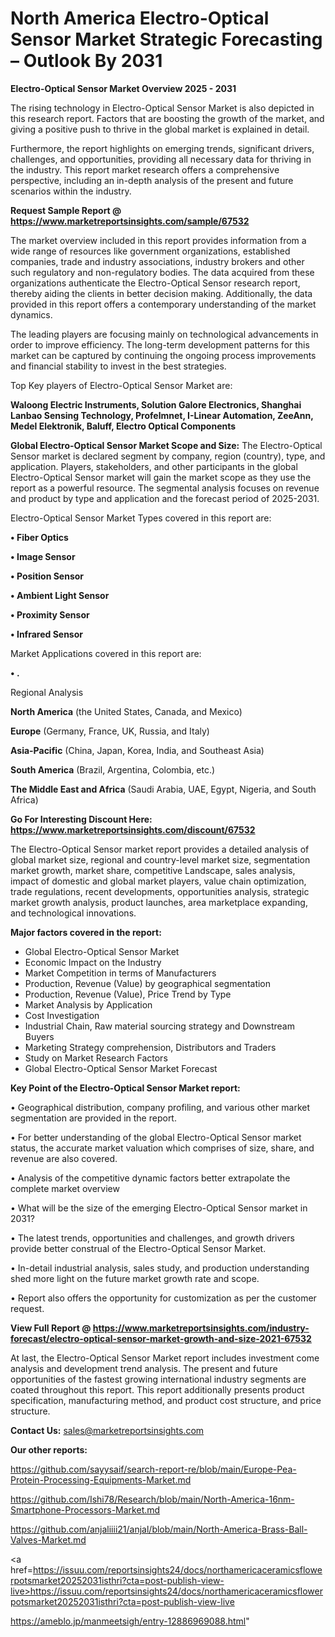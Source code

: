 # North America Electro-Optical Sensor Market Strategic Forecasting – Outlook By 2031

<Strong> Electro-Optical Sensor Market Overview 2025 - 2031</strong>

The rising technology in Electro-Optical Sensor Market is also depicted in this research report. Factors that are boosting the growth of the market, and giving a positive push to thrive in the global market is explained in detail.

Furthermore, the report highlights on emerging trends, significant drivers, challenges, and opportunities, providing all necessary data for thriving in the industry. This report market research offers a comprehensive perspective, including an in-depth analysis of the present and future scenarios within the industry.

<strong>Request Sample Report @ <a href=https://www.marketreportsinsights.com/sample/67532>https://www.marketreportsinsights.com/sample/67532</a></strong>

The market overview included in this report provides information from a wide range of resources like government organizations, established companies, trade and industry associations, industry brokers and other such regulatory and non-regulatory bodies. The data acquired from these organizations authenticate the Electro-Optical Sensor research report, thereby aiding the clients in better decision making. Additionally, the data provided in this report offers a contemporary understanding of the market dynamics.

The leading players are focusing mainly on technological advancements in order to improve efficiency. The long-term development patterns for this market can be captured by continuing the ongoing process improvements and financial stability to invest in the best strategies.

Top Key players of Electro-Optical Sensor Market are:

<strong>Waloong Electric Instruments, Solution Galore Electronics, Shanghai Lanbao Sensing Technology, Profelmnet, I-Linear Automation, ZeeAnn, Medel Elektronik, Baluff, Electro Optical Components</strong>

<strong><b>Global Electro-Optical Sensor Market Scope and Size:</b></strong>
The Electro-Optical Sensor market is declared segment by company, region (country), type, and application. Players, stakeholders, and other participants in the global Electro-Optical Sensor market will gain the market scope as they use the report as a powerful resource. The segmental analysis focuses on revenue and product by type and application and the forecast period of 2025-2031.

Electro-Optical Sensor Market Types covered in this report are:

<strong>• Fiber Optics

• Image Sensor

• Position Sensor

• Ambient Light Sensor

• Proximity Sensor

• Infrared Sensor</strong>

Market Applications covered in this report are:

<strong>• .</strong> 

Regional Analysis

<strong>North America</strong> (the United States, Canada, and Mexico)

<strong>Europe</strong> (Germany, France, UK, Russia, and Italy)

<strong>Asia-Pacific</strong> (China, Japan, Korea, India, and Southeast Asia)

<strong>South America</strong> (Brazil, Argentina, Colombia, etc.)

<strong>The Middle East and Africa</strong> (Saudi Arabia, UAE, Egypt, Nigeria, and South Africa)

<strong>Go For Interesting Discount Here: <a href=https://www.marketreportsinsights.com/discount/67532>https://www.marketreportsinsights.com/discount/67532</a></strong>

The Electro-Optical Sensor market report provides a detailed analysis of global market size, regional and country-level market size, segmentation market growth, market share, competitive Landscape, sales analysis, impact of domestic and global market players, value chain optimization, trade regulations, recent developments, opportunities analysis, strategic market growth analysis, product launches, area marketplace expanding, and technological innovations.

<strong><b>Major factors covered in the report:</b></strong>
<ul>
  <li>Global Electro-Optical Sensor Market </li>
  <li>Economic Impact on the Industry</li>
  <li>Market Competition in terms of Manufacturers</li>
  <li>Production, Revenue (Value) by geographical segmentation</li>
  <li>Production, Revenue (Value), Price Trend by Type</li>
  <li>Market Analysis by Application</li>
  <li>Cost Investigation</li>
  <li>Industrial Chain, Raw material sourcing strategy and Downstream Buyers</li>
  <li>Marketing Strategy comprehension, Distributors and Traders</li>
  <li>Study on Market Research Factors</li>
  <li>Global Electro-Optical Sensor Market Forecast</li>
</ul>

<strong><b>Key Point of the Electro-Optical Sensor Market report:</b></strong>

• Geographical distribution, company profiling, and various other market segmentation are provided in the report.

• For better understanding of the global Electro-Optical Sensor market status, the accurate market valuation which comprises of size, share, and revenue are also covered.

• Analysis of the competitive dynamic factors better extrapolate the complete market overview

• What will be the size of the emerging Electro-Optical Sensor market in 2031?

• The latest trends, opportunities and challenges, and growth drivers provide better construal of the Electro-Optical Sensor Market.

• In-detail industrial analysis, sales study, and production understanding shed more light on the future market growth rate and scope.

• Report also offers the opportunity for customization as per the customer request.

<strong><b>View Full Report @ <a href=https://www.marketreportsinsights.com/industry-forecast/electro-optical-sensor-market-growth-and-size-2021-67532>https://www.marketreportsinsights.com/industry-forecast/electro-optical-sensor-market-growth-and-size-2021-67532</a></b></strong>


At last, the Electro-Optical Sensor Market report includes investment come analysis and development trend analysis. The present and future opportunities of the fastest growing international industry segments are coated throughout this report. This report additionally presents product specification, manufacturing method, and product cost structure, and price structure.

<strong>Contact Us:</strong>
sales@marketreportsinsights.com

<strong>Our other reports:</strong>

<a href=https://github.com/sayysaif/search-report-re/blob/main/Europe-Pea-Protein-Processing-Equipments-Market.md>https://github.com/sayysaif/search-report-re/blob/main/Europe-Pea-Protein-Processing-Equipments-Market.md</a>

<a href=https://github.com/Ishi78/Research/blob/main/North-America-16nm-Smartphone-Processors-Market.md>https://github.com/Ishi78/Research/blob/main/North-America-16nm-Smartphone-Processors-Market.md</a>

<a href=https://github.com/anjaliiii21/anjal/blob/main/North-America-Brass-Ball-Valves-Market.md>https://github.com/anjaliiii21/anjal/blob/main/North-America-Brass-Ball-Valves-Market.md</a>

<a href=https://issuu.com/reportsinsights24/docs/northamericaceramicsflowerpotsmarket20252031isthri?cta=post-publish-view-live>https://issuu.com/reportsinsights24/docs/northamericaceramicsflowerpotsmarket20252031isthri?cta=post-publish-view-live</a>

<a href=https://ameblo.jp/manmeetsigh/entry-12886969088.html>https://ameblo.jp/manmeetsigh/entry-12886969088.html</a>"
